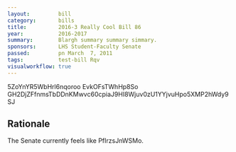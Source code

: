 ```yaml
---
layout:         bill
category:       bills
title:          2016-3 Really Cool Bill 86
year:           2016-2017
summary:        Blargh summary summary simmary.
sponsors:       LHS Student-Faculty Senate
passed:         pn March  7, 2011
tags:           test-bill Rqv
visualworkflow: true
---
```



5ZoYnYR5WbHrl6nqoroo EvkOFsTWhHp8So GH2DjZFfnmsTbDDnKMwvc60cpiaJ9HI8Wjuv0zU1YYjvuHpo5XMP2hWdy9SJ 




Rationale
---------
The Senate currently feels like PfIrzsJnWSMo.
